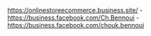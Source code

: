 https://onlinestoreecommerce.business.site/  - 
       https://business.facebook.com/Ch.Bennoui
           -  https://business.facebook.com/chouk.bennoui

